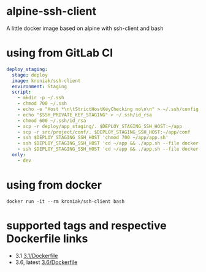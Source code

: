 # alpine-ssh-client
A little docker image based on alpine with ssh-client and bash

# using from GitLab CI

```yml
deploy_staging:
  stage: deploy
  image: kroniak/ssh-client
  environment: Staging
  script: 
    - mkdir -p ~/.ssh
    - chmod 700 ~/.ssh
    - echo -e "Host *\n\tStrictHostKeyChecking no\n\n" > ~/.ssh/config
    - echo "$SSH_PRIVATE_KEY_STAGING" > ~/.ssh/id_rsa
    - chmod 600 ~/.ssh/id_rsa
    - scp -r deploy/app_staging/. $DEPLOY_STAGING_SSH_HOST:~/app
    - scp -r src/project/conf/. $DEPLOY_STAGING_SSH_HOST:~/app/conf
    - ssh $DEPLOY_STAGING_SSH_HOST 'chmod 700 ~/app/app.sh'
    - ssh $DEPLOY_STAGING_SSH_HOST 'cd ~/app && ./app.sh --file docker-compose-staging.yml up'
    - ssh $DEPLOY_STAGING_SSH_HOST 'cd ~/app && ./app.sh --file docker-compose-staging.yml update'
  only:
    - dev
```

# using from docker

`docker run -it --rm kroniak/ssh-client bash`

# supported tags and respective Dockerfile links
- 3.1 [3.1/Dockerfile](https://github.com/kroniak/alpine-ssh-client/blob/master/3.1/Dockerfile)
- 3.6, latest [3.6/Dockerfile](https://github.com/kroniak/alpine-ssh-client/blob/master/3.6/Dockerfile)
